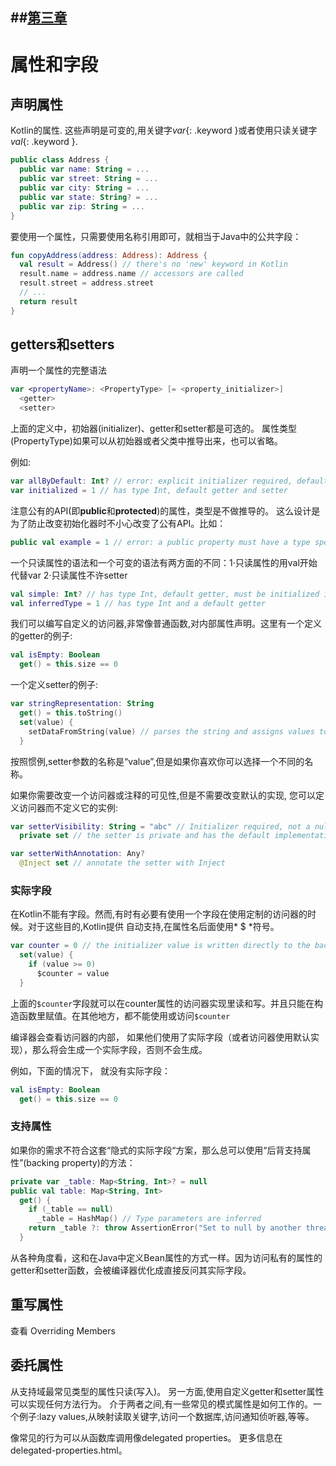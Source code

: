 ##[第三章](https://github.com/kymjs/KotlinDoc-cn#第三章)
---

# 属性和字段

## 声明属性

Kotlin的属性.
这些声明是可变的,用关键字*var*{: .keyword }或者使用只读关键字*val*{: .keyword }.

``` kotlin
public class Address { 
  public var name: String = ...
  public var street: String = ...
  public var city: String = ...
  public var state: String? = ...
  public var zip: String = ...
}
```

要使用一个属性，只需要使用名称引用即可，就相当于Java中的公共字段：

``` kotlin
fun copyAddress(address: Address): Address {
  val result = Address() // there's no 'new' keyword in Kotlin
  result.name = address.name // accessors are called
  result.street = address.street
  // ...
  return result
}
```

## getters和setters

声明一个属性的完整语法

``` kotlin
var <propertyName>: <PropertyType> [= <property_initializer>]
  <getter>
  <setter>
```

上面的定义中，初始器(initializer)、getter和setter都是可选的。
属性类型(PropertyType)如果可以从初始器或者父类中推导出来，也可以省略。

例如:

``` kotlin
var allByDefault: Int? // error: explicit initializer required, default getter and setter implied
var initialized = 1 // has type Int, default getter and setter
```

注意公有的API(即**public**和**protected**)的属性，类型是不做推导的。
这么设计是为了防止改变初始化器时不小心改变了公有API。比如：

``` kotlin
public val example = 1 // error: a public property must have a type specified explicitly
```

一个只读属性的语法和一个可变的语法有两方面的不同：1·只读属性的用val开始代替var 2·只读属性不许setter

``` kotlin
val simple: Int? // has type Int, default getter, must be initialized in constructor
val inferredType = 1 // has type Int and a default getter
```

我们可以编写自定义的访问器,非常像普通函数,对内部属性声明。这里有一个定义的getter的例子:

``` kotlin
val isEmpty: Boolean
  get() = this.size == 0
```

一个定义setter的例子:

``` kotlin
var stringRepresentation: String
  get() = this.toString()
  set(value) {
    setDataFromString(value) // parses the string and assigns values to other properties
  }
```
按照惯例,setter参数的名称是“value”,但是如果你喜欢你可以选择一个不同的名称。

如果你需要改变一个访问器或注释的可见性,但是不需要改变默认的实现,
您可以定义访问器而不定义它的实例:

``` kotlin
var setterVisibility: String = "abc" // Initializer required, not a nullable type
  private set // the setter is private and has the default implementation

var setterWithAnnotation: Any?
  @Inject set // annotate the setter with Inject
```

### 实际字段

在Kotlin不能有字段。然而,有时有必要有使用一个字段在使用定制的访问器的时候。对于这些目的,Kotlin提供
自动支持,在属性名后面使用* $ *符号。

``` kotlin
var counter = 0 // the initializer value is written directly to the backing field
  set(value) {
    if (value >= 0)
      $counter = value
  }
```

上面的`$counter`字段就可以在counter属性的访问器实现里读和写。并且只能在构造函数里赋值。在其他地方，都不能使用或访问`$counter`

编译器会查看访问器的内部， 如果他们使用了实际字段（或者访问器使用默认实现），那么将会生成一个实际字段，否则不会生成。

例如，下面的情况下， 就没有实际字段：

``` kotlin
val isEmpty: Boolean
  get() = this.size == 0
```

### 支持属性

如果你的需求不符合这套“隐式的实际字段“方案，那么总可以使用“后背支持属性”(backing property)的方法：

``` kotlin
private var _table: Map<String, Int>? = null
public val table: Map<String, Int>
  get() {
    if (_table == null)
      _table = HashMap() // Type parameters are inferred
    return _table ?: throw AssertionError("Set to null by another thread")
  }
```
从各种角度看，这和在Java中定义Bean属性的方式一样。因为访问私有的属性的getter和setter函数，会被编译器优化成直接反问其实际字段。

## 重写属性

查看 Overriding Members

## 委托属性
  
从支持域最常见类型的属性只读(写入)。
另一方面,使用自定义getter和setter属性可以实现任何方法行为。
介于两者之间,有一些常见的模式属性是如何工作的。一个例子:lazy values,从映射读取关键字,访问一个数据库,访问通知侦听器,等等。

像常见的行为可以从函数库调用像delegated properties。
更多信息在delegated-properties.html。
